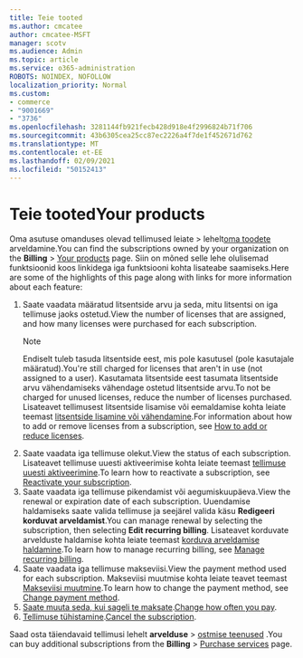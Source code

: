 ```yaml
---
title: Teie tooted
ms.author: cmcatee
author: cmcatee-MSFT
manager: scotv
ms.audience: Admin
ms.topic: article
ms.service: o365-administration
ROBOTS: NOINDEX, NOFOLLOW
localization_priority: Normal
ms.custom:
- commerce
- "9001669"
- "3736"
ms.openlocfilehash: 3281144fb921fecb428d918e4f2996824b71f706
ms.sourcegitcommit: 43b6305cea25cc87ec2226a4f7de1f452671d762
ms.translationtype: MT
ms.contentlocale: et-EE
ms.lasthandoff: 02/09/2021
ms.locfileid: "50152413"
---
```

# <a name="your-products"></a><span data-ttu-id="4bf9b-102">Teie tooted</span><span class="sxs-lookup"><span data-stu-id="4bf9b-102">Your products</span></span>

<span data-ttu-id="4bf9b-103">Oma asutuse omanduses olevad tellimused leiate   >  lehelt[oma toodete](https://go.microsoft.com/fwlink/p/?linkid=842054) arveldamine.</span><span class="sxs-lookup"><span data-stu-id="4bf9b-103">You can find the subscriptions owned by your organization on the **Billing** > [Your products](https://go.microsoft.com/fwlink/p/?linkid=842054) page.</span></span> <span data-ttu-id="4bf9b-104">Siin on mõned selle lehe olulisemad funktsioonid koos linkidega iga funktsiooni kohta lisateabe saamiseks.</span><span class="sxs-lookup"><span data-stu-id="4bf9b-104">Here are some of the highlights of this page along with links for more information about each feature:</span></span>

1. <span data-ttu-id="4bf9b-105">Saate vaadata määratud litsentside arvu ja seda, mitu litsentsi on iga tellimuse jaoks ostetud.</span><span class="sxs-lookup"><span data-stu-id="4bf9b-105">View the number of licenses that are assigned, and how many licenses were purchased for each subscription.</span></span>
    > [!NOTE]
    > <span data-ttu-id="4bf9b-106">Endiselt tuleb tasuda litsentside eest, mis pole kasutusel (pole kasutajale määratud).</span><span class="sxs-lookup"><span data-stu-id="4bf9b-106">You're still charged for licenses that aren't in use (not assigned to a user).</span></span> <span data-ttu-id="4bf9b-107">Kasutamata litsentside eest tasumata litsentside arvu vähendamiseks vähendage ostetud litsentside arvu.</span><span class="sxs-lookup"><span data-stu-id="4bf9b-107">To not be charged for unused licenses, reduce the number of licenses purchased.</span></span> <span data-ttu-id="4bf9b-108">Lisateavet tellimusest litsentside lisamise või eemaldamise kohta leiate teemast [litsentside lisamine või vähendamine](https://docs.microsoft.com/alchemyinsights/how-to-add-or-reduce-licenses).</span><span class="sxs-lookup"><span data-stu-id="4bf9b-108">For information about how to add or remove licenses from a subscription, see [How to add or reduce licenses](https://docs.microsoft.com/alchemyinsights/how-to-add-or-reduce-licenses).</span></span>
2. <span data-ttu-id="4bf9b-109">Saate vaadata iga tellimuse olekut.</span><span class="sxs-lookup"><span data-stu-id="4bf9b-109">View the status of each subscription.</span></span> <span data-ttu-id="4bf9b-110">Lisateavet tellimuse uuesti aktiveerimise kohta leiate teemast [tellimuse uuesti aktiveerimine](reactivate-your-subscription.md).</span><span class="sxs-lookup"><span data-stu-id="4bf9b-110">To learn how to reactivate a subscription, see [Reactivate your subscription](reactivate-your-subscription.md).</span></span>
3. <span data-ttu-id="4bf9b-111">Saate vaadata iga tellimuse pikendamist või aegumiskuupäeva.</span><span class="sxs-lookup"><span data-stu-id="4bf9b-111">View the renewal or expiration date of each subscription.</span></span> <span data-ttu-id="4bf9b-112">Uuendamise haldamiseks saate valida tellimuse ja seejärel valida käsu **Redigeeri korduvat arveldamist**.</span><span class="sxs-lookup"><span data-stu-id="4bf9b-112">You can manage renewal by selecting the subscription, then selecting **Edit recurring billing**.</span></span> <span data-ttu-id="4bf9b-113">Lisateavet korduvate arvelduste haldamise kohta leiate teemast [korduva arveldamise haldamine](manage-auto-renewal.md).</span><span class="sxs-lookup"><span data-stu-id="4bf9b-113">To learn how to manage recurring billing, see [Manage recurring billing](manage-auto-renewal.md).</span></span>
4. <span data-ttu-id="4bf9b-114">Saate vaadata iga tellimuse makseviisi.</span><span class="sxs-lookup"><span data-stu-id="4bf9b-114">View the payment method used for each subscription.</span></span> <span data-ttu-id="4bf9b-115">Makseviisi muutmise kohta leiate teavet teemast [Makseviisi muutmine](change-payment-method.md).</span><span class="sxs-lookup"><span data-stu-id="4bf9b-115">To learn how to change the payment method, see [Change payment method](change-payment-method.md).</span></span>
5. <span data-ttu-id="4bf9b-116">[Saate muuta seda, kui sageli te maksate](change-how-often-you-pay.md).</span><span class="sxs-lookup"><span data-stu-id="4bf9b-116">[Change how often you pay](change-how-often-you-pay.md).</span></span>
6. <span data-ttu-id="4bf9b-117">[Tellimuse tühistamine](https://go.microsoft.com/fwlink/?linkid=2119113).</span><span class="sxs-lookup"><span data-stu-id="4bf9b-117">[Cancel the subscription](https://go.microsoft.com/fwlink/?linkid=2119113).</span></span>

<span data-ttu-id="4bf9b-118">Saad osta täiendavaid tellimusi lehelt **arvelduse**  >  [ostmise teenused](https://go.microsoft.com/fwlink/p/?linkid=868433) .</span><span class="sxs-lookup"><span data-stu-id="4bf9b-118">You can buy additional subscriptions from the **Billing** > [Purchase services](https://go.microsoft.com/fwlink/p/?linkid=868433) page.</span></span>